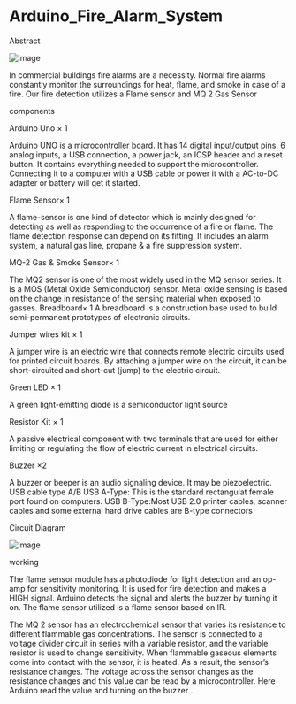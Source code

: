 # Arduino_Fire_Alarm_System

Abstract

![image](https://github.com/abhipawar2003/Arduino_Fire_Alarm_System/assets/112234264/e35a8c7a-22c8-4068-8b88-d08f2044d47b)


In commercial buildings fire alarms are a necessity.
Normal fire alarms constantly monitor the surroundings for heat, flame, and smoke in case of a fire.
Our fire detection utilizes a Flame sensor and MQ 2 Gas Sensor

components

Arduino Uno	× 1	

Arduino UNO is a microcontroller board. It has 14 digital input/output pins, 6 analog inputs, a USB connection, a power jack, an ICSP header and a reset button. It contains everything needed to support the microcontroller.
Connecting it to a computer with a USB cable or power it with a AC-to-DC adapter or battery will get it started.

Flame Sensor× 1	

A flame-sensor is one kind of detector which is mainly designed for detecting as well as responding to the occurrence of a fire or flame. The flame detection response can depend on its fitting. It includes an alarm system, a natural gas line, propane & a fire suppression system.

MQ-2 Gas & Smoke Sensor× 1

The MQ2 sensor is one of the most widely used in the MQ sensor series. It is a MOS (Metal Oxide Semiconductor) sensor. Metal oxide sensing is based on the change in resistance of the sensing material when exposed to gasses.
Breadboard× 1
A breadboard is a construction base used to build semi-permanent prototypes of electronic circuits. 	

Jumper wires kit	× 1	

A jumper wire is an electric wire that connects remote electric circuits used for printed circuit boards. By attaching a jumper wire on the circuit, it can be short-circuited and short-cut (jump) to the electric circuit.

Green LED × 1

A green light-emitting diode is a semiconductor light source

Resistor Kit	× 1

A passive electrical component with two terminals that are used for either limiting or regulating the flow of electric current in electrical circuits.

Buzzer	×2	

A buzzer or beeper is an audio signaling device. It may be piezoelectric.
USB cable type A/B
USB A-Type: This is the standard rectangulat female port found on computers.
USB B-Type:Most USB 2.0 printer cables, scanner cables and some external hard drive cables are B-type connectors

Circuit Diagram

![image](https://github.com/abhipawar2003/Arduino_Fire_Alarm_System/assets/112234264/7d2168c0-81a5-413c-9887-294f0c9deeef)

working

The flame sensor module has a photodiode for light detection and an op-amp for sensitivity monitoring. It is used for fire detection and makes a HIGH signal. Arduino detects the signal and alerts the buzzer by turning it on. The flame sensor utilized is a flame sensor based on IR.

The MQ 2 sensor has an electrochemical sensor that varies its resistance to different flammable gas concentrations. The sensor is connected to a voltage divider circuit in series with a variable resistor, and the variable resistor is used to change sensitivity. When flammable gaseous elements come into contact with the sensor, it is heated. As a result, the sensor’s resistance changes. The voltage across the sensor changes as the resistance changes and this value can be read by a microcontroller. Here Arduino read the value and turning on the buzzer .



